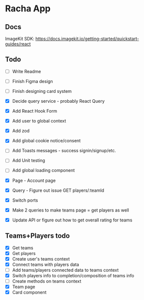 # Racha App

## Docs
ImageKit SDK: https://docs.imagekit.io/getting-started/quickstart-guides/react

## Todo
- [ ] Write Readme
- [ ] Finish Figma design
- [ ] Finish designing card system
- [X] Decide query service - probably React Query
- [X] Add React Hook Form
- [X] Add user to global context
- [X] Add zod
- [X] Add global cookie notice/consent
- [ ] Add Toasts messages - success signin/signup/etc.
- [ ] Add Unit testing
- [ ] Add global loading component

- [X] Page - Account page
- [X] Query - Figure out issue GET players/:teamId
- [X] Switch ports

- [X] Make 2 queries to make teams page = get players as well
- [X] Update API or figure out how to get overall rating for teams

## Teams+Players todo
- [X] Get teams
- [X] Get players
- [X] Create user's teams context
- [X] Connect teams with players data
- [ ] Add teams/players connected data to teams context
- [X] Switch players info to completion/composition of teams info
- [ ] Create methods on teams context
- [X] Team page 
- [X] Card component
